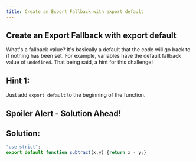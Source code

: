```yaml
---
title: Create an Export Fallback with export default
---
```

## Create an Export Fallback with export default

<!-- The article goes here, in GitHub-flavored Markdown. Feel free to add YouTube videos, images, and CodePen/JSBin embeds  -->
What's a fallback value? It's basically a default that the code will go back to if nothing has been set. For example, variables have the default fallback value of `undefined`. That being said, a hint for this challenge!

## Hint 1:

Just add `export default` to the beginning of the function.

## Spoiler Alert - Solution Ahead!

## Solution:

```javascript
"use strict";
export default function subtract(x,y) {return x - y;}
```
